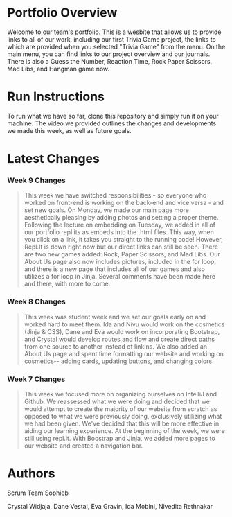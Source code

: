 # Portfolio Overview
Welcome to our team's portfolio. This is a wesbite that allows us to provide links to all of our work, including our first Trivia Game project, the links to which are provided when you selected "Trivia Game" from the menu. On the main menu, you can find links to our project overview and our journals. There is also a Guess the Number, Reaction Time, Rock Paper Scissors, Mad Libs, and Hangman game now. 

# Run Instructions
To run what we have so far, clone this repository and simply run it on your machine. The video we provided outlines the changes and developments we made this week, as well as future goals.

# Latest Changes

### Week 9 Changes
> This week we have switched responsibilities - so everyone who worked on front-end is working on the back-end and vice versa - and set new goals. On Monday, we made our main page more aesthetically pleasing by adding photos and setting a proper theme. Following the lecture on embedding on Tuesday, we added in all of our portfolio repl.its as embeds into the .html files. This way, when you click on a link, it takes you straight to the running code! However, Repl.It is down right now but our direct links can still be seen. There are two new games added: Rock, Paper Scissors, and Mad Libs. Our About Us page also now includes pictures, included in the for loop, and there is a new page that includes all of our games and also utilizes a for loop in Jinja. Several comments have been made here and there, with more to come. 

### Week 8 Changes
> This week was student week and we set our goals early on and worked hard to meet them. Ida and Nivu would work on the cosmetics (Jinja & CSS), Dane and Eva would work on incorporating Bootstrap, and Crystal would develop routes and flow and create direct paths from one source to another instead of linkins. We also added an About Us page and spent time formatting our website and working on cosmetics-- adding cards, updating buttons, and changing colors.  

### Week 7 Changes
> This week we focused more on organizing ourselves on IntelliJ and Github. We reassessed what we were doing and decided that we would attempt to create the majority of our website from scratch as opposed to what we were previously doing, exclusively utilizing what we had been given. We've decided that this will be more effective in aiding our learning experience. At the beginning of the week, we were still using repl.it. With Boostrap and Jinja, we added more pages to our website and created a navigation bar. 

# Authors
Scrum Team Sophieb

  Crystal Widjaja, Dane Vestal, Eva Gravin, Ida Mobini, Nivedita Rethnakar
